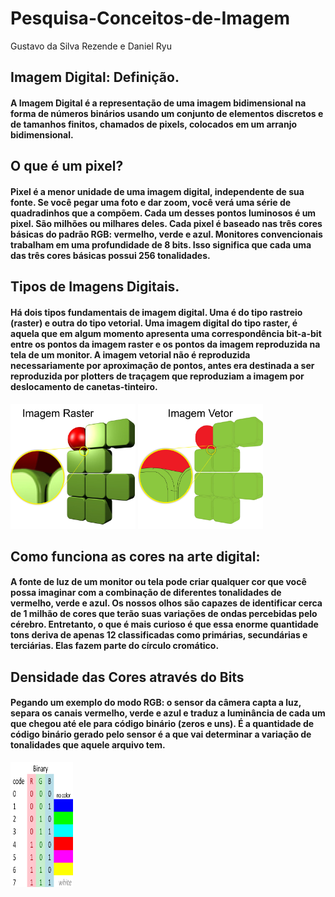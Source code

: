 # Pesquisa-Conceitos-de-Imagem

Gustavo da Silva Rezende e Daniel Ryu

## Imagem Digital: Definição.

#### A **Imagem Digital** é a representação de uma imagem bidimensional na forma de números binários usando um conjunto de elementos discretos e de tamanhos finitos, chamados de pixels, colocados em um arranjo bidimensional.

## O que é um pixel?

#### Pixel é a menor unidade de uma imagem digital, independente de sua fonte. Se você pegar uma foto e dar zoom, você verá uma série de quadradinhos que a compõem. Cada um desses pontos luminosos é um pixel. São milhões ou milhares deles. Cada pixel é baseado nas três cores básicas do padrão RGB: vermelho, verde e azul. Monitores convencionais trabalham em uma profundidade de 8 bits. Isso significa que cada uma das três cores básicas possui 256 tonalidades.

## Tipos de Imagens Digitais.

#### Há dois tipos fundamentais de imagem digital. Uma é do tipo rastreio (raster) e outra do tipo vetorial. Uma imagem digital do tipo raster, é aquela que em algum momento apresenta uma correspondência bit-a-bit entre os pontos da imagem raster e os pontos da imagem reproduzida na tela de um monitor. A imagem vetorial não é reproduzida necessariamente por aproximação de pontos, antes era destinada a ser reproduzida por plotters de traçagem que reproduziam a imagem por deslocamento de canetas-tinteiro.

<img src="img/raster.jpg" width="200" height="200">               <img src="img/vector.jpg" width="200" height="200">

## Como funciona as cores na arte digital:

#### A fonte de luz de um monitor ou tela pode criar qualquer cor que você possa imaginar com a combinação de diferentes tonalidades de vermelho, verde e azul. Os nossos olhos são capazes de identificar cerca de 1 milhão de cores que terão suas variações de ondas percebidas pelo cérebro. Entretanto, o que é mais curioso é que essa enorme quantidade tons deriva de apenas 12 classificadas como primárias, secundárias e terciárias. Elas fazem parte do círculo cromático.

## Densidade das Cores através do Bits

#### Pegando um exemplo do modo RGB: o sensor da câmera capta a luz, separa os canais vermelho, verde e azul e traduz a luminância de cada um que chegou até ele para código binário (zeros e uns). É a quantidade de código binário gerado pelo sensor é a que vai determinar a variação de tonalidades que aquele arquivo tem.

<img src="img/colorCode.png" width="100" height="200">
